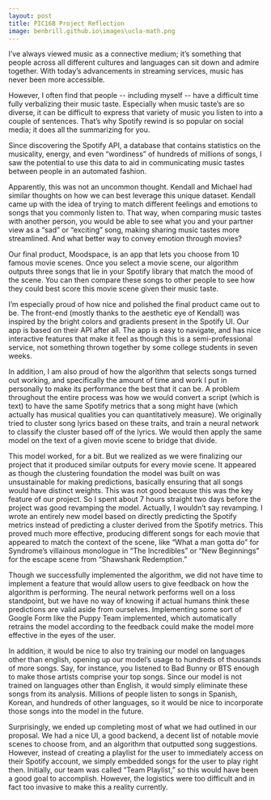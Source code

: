 ```yaml
---
layout: post
title: PIC16B Project Reflection
image: benbrill.github.io\images\ucla-math.png
---
```

I’ve always viewed music as a connective medium; it’s something that people across all different cultures and languages can sit down and admire together. With today’s advancements in streaming services, music has never been more accessible.

However, I often find that people -- including myself -- have a difficult time fully verbalizing their music taste. Especially when music taste’s are so diverse, it can be difficult to express that variety of music you listen to into a couple of sentences. That’s why Spotify rewind is so popular on social media; it does all the summarizing for you.

Since discovering the Spotify API, a database that contains statistics on the musicality, energy, and even “wordiness” of hundreds of millions of songs, I saw the potential to use this data to aid in communicating music tastes between people in an automated fashion.

Apparently, this was not an uncommon thought. Kendall and Michael had similar thoughts on how we can best leverage this unique dataset. Kendall came up with the idea of trying to match different feelings and emotions to songs that you commonly listen to. That way, when comparing music tastes with another person, you would be able to see what you and your partner view as a “sad” or “exciting” song, making sharing music tastes more streamlined. And what better way to convey emotion through movies?

Our final product, Moodspace, is an app that lets you choose from 10 famous movie scenes. Once you select a movie scene, our algorithm outputs three songs that lie in your Spotify library that match the mood of the scene. You can then compare these songs to other people to see how they could best score this movie scene given their music taste.

I’m especially proud of how nice and polished the final product came out to be. The front-end (mostly thanks to the aesthetic eye of Kendall) was inspired by the bright colors and gradients present in the Spotify UI. Our app is based on their API after all. The app is easy to navigate, and has nice interactive features that make it feel as though this is a semi-professional service, not something thrown together by some college students in seven weeks. 

In addition, I am also proud of how the algorithm that selects songs turned out working, and specifically the amount of time and work I put in personally to make its performance the best that it can be. A problem throughout the entire process was how we would convert a script (which is text) to have the same Spotify metrics that a song might have (which actually has musical qualities you can quantitatively measure). We originally tried to cluster song lyrics based on these traits, and train a neural network to classify the cluster based off of the lyrics. We would then apply the same model on the text of a given movie scene to bridge that divide.

This model worked, for a bit. But we realized as we were finalizing our project that it produced similar outputs for every movie scene. It appeared as though the clustering foundation the model was built on was unsustainable for making predictions, basically ensuring that all songs would have distinct weights. This was not good because this was the key feature of our project.
So I spent about 7 hours straight two days before the project was good revamping the model. Actually, I wouldn’t say revamping. I wrote an entirely new model based on directly predicting the Spotify metrics instead of predicting a cluster derived from the Spotify metrics. This proved much more effective, producing different songs for each movie that appeared to match the context of the scene, like “What a man gotta do” for Syndrome’s villainous monologue in “The Incredibles”  or “New Beginnings” for the escape scene from “Shawshank Redemption.”

Though we successfully implemented the algorithm, we did not have time to implement a feature that would allow users to give feedback on how the algorithm is performing. The neural network performs well on a loss standpoint, but we have no way of knowing if actual humans think these predictions are valid aside from ourselves. Implementing some sort of Google Form like the Puppy Team implemented, which automatically retrains the model according to the feedback could make the model more effective in the eyes of the user.

In addition, it would be nice to also try training our model on languages other than english, opening up our model’s usage to hundreds of thousands of more songs. Say, for instance, you listened to Bad Bunny or BTS enough to make those artists comprise your top songs. Since our model is not trained on languages other than English, it would simply eliminate these songs from its analysis. Millions of people listen to songs in Spanish, Korean, and hundreds of other languages, so it would be nice to incorporate those songs into the model in the future.

Surprisingly, we ended up completing most of what we had outlined in our proposal. We had a nice UI, a good backend, a decent list of notable movie scenes to choose from, and an algorithm that outputted song suggestions. However, instead of creating a playlist for the user to immediately access on their Spotify account, we simply embedded songs for the user to play right then. Initially, our team was called “Team Playlist,” so this would have been a good goal to accomplish. However, the logistics were too difficult and in fact too invasive to make this a reality currently. 
